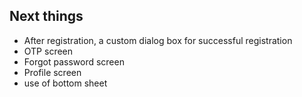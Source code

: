 ## Next things

-   After registration, a custom dialog box for successful registration
-   OTP screen
-   Forgot password screen
-   Profile screen
-   use of bottom sheet
